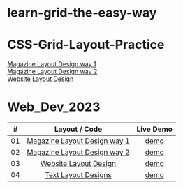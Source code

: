 # learn-grid-the-easy-way
# CSS-Grid-Layout-Practice

[Magazine Layout Design way 1](https://astrogeek77.github.io/CSS-Grid-Layout-Practice/Magazine_Layout/index.html)
<br>
[Magazine Layout Design way 2](https://astrogeek77.github.io/CSS-Grid-Layout-Practice/Magazine_Layout/layout-2.html)
<br>
[Website Layout Design](https://astrogeek77.github.io/CSS-Grid-Layout-Practice/Website_Layout/website.html)
<br>


# Web_Dev_2023


|  #  |            Layout / Code             | Live Demo |
| :-: | :----------------------------: | :-------: |
| 01  |       [Magazine Layout Design way 1](https://github.com/Astrogeek77/CSS-Grid-Layout-Practice/tree/main/Magazine_Layout/index.html)       | [demo](https://astrogeek77.github.io/CSS-Grid-Layout-Practice/Magazine_Layout/index.html)
| 02  |       [Magazine Layout Design way 2](https://github.com/Astrogeek77/CSS-Grid-Layout-Practice/tree/main/Magazine_Layout/layout-2.html)       | [demo](https://astrogeek77.github.io/CSS-Grid-Layout-Practice/Magazine_Layout/layout-2.html)
| 03  |       [Website Layout Design](https://github.com/Astrogeek77/CSS-Grid-Layout-Practice/tree/main/Website_Layout/website.html)       | [demo](https://astrogeek77.github.io/CSS-Grid-Layout-Practice/Website_Layout/website.html)
| 04  |       [Text Layout Designs](https://github.com/Astrogeek77/CSS-Grid-Layout-Practice/tree/main/Text_Layout/index.html)       | [demo](https://astrogeek77.github.io/CSS-Grid-Layout-Practice/Text_Layout/index.html)

